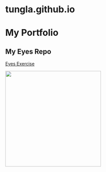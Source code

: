 # tungla.github.io
# My Portfolio
## My Eyes Repo
<a href="http://tungla.github.io"> Eyes Exercise </a>

<img src="https://thumbs.dreamstime.com/b/cartoon-eyes-vector-symbol-icon-design-beautiful-illustration-white-background-91719523.jpg" width='300'/>
